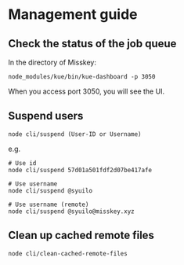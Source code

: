 # Management guide

## Check the status of the job queue
In the directory of Misskey:
``` shell
node_modules/kue/bin/kue-dashboard -p 3050
```
When you access port 3050, you will see the UI.

## Suspend users
``` shell
node cli/suspend (User-ID or Username)
```
e.g.
``` shell
# Use id
node cli/suspend 57d01a501fdf2d07be417afe

# Use username
node cli/suspend @syuilo

# Use username (remote)
node cli/suspend @syuilo@misskey.xyz
```

## Clean up cached remote files
``` shell
node cli/clean-cached-remote-files
```

